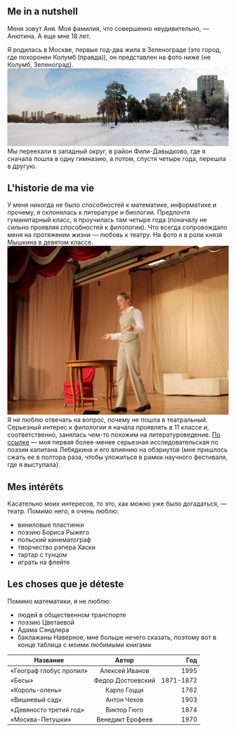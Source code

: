 ## Me in a nutshell
Меня зовут Аня. Моя фамилия, что совершенно неудивительно, — Анютина. А еще мне 18 лет.

Я родилась в Москве, первые год-два жила в Зеленограде (это город, где похоронен Колумб (правда)), он представлен на фото ниже (не Колумб, Зеленоград).
![alt-текст](https://github.com/spacemuminsh/hw1/blob/master/cVYOiiBFXYM.jpg)
Мы переехали в западный округ, в район Фили-Давыдково, где я сначала пошла в одну гимназию, а потом, спустя четыре года, перешла в другую.
## L'historie de ma vie
У меня никогда не было способностей к математике, информатике и прочему, я склонялась к литературе и биологии. Предпочтя гуманитарный класс, я проучилась там четыре года (поначалу не сильно проявляя способностей к филологии). Что всегда сопровождало меня на протяжении жизни — любовь к театру. На фото я в роли князя Мышкина в девятом классе.
![alt-текст](https://github.com/spacemuminsh/hw1/blob/master/HOmoVZRcDvo.jpg)
Я не люблю отвечать на вопрос, почему не пошла в театральный.
Серьезный интерес к филологии я начала проявлять в 11 классе и, соответственно, занялась чем-то похожим на литературоведение. [По ссылке](http://sobolev.franklang.ru/index.php/seredina-xix-veka/253-anna-anyutina-o-stikhakh-kapitana-lebyadkina) — моя первая более-менее серьезная исследовательская по поэзии капитана Лебядкина и его влиянию на обэриутов (мне пришлось сжать ее в полтора раза, чтобы уложиться в рамки научного фестиваля, где я выступала).
## Mes intérêts
Касательно моих интересов, то это, как можно уже было догадаться, — театр. Помимо него, я очень люблю:
* виниловые пластинки
* поэзию Бориса Рыжего
* польский кинематограф
* творчество рэпера Хаски
* тартар с тунцом
* играть на флейте
## Les choses que je déteste
Помимо математики, я не люблю:
* людей в общественном транспорте
* поэзию Цветаевой
* Адама Сэндлера
* баклажаны
Наверное, мне больше нечего сказать, поэтому вот в конце таблица с моими любимыми книгами

| Название                | Автор             | Год       |
| ------------------------|:-----------------:| ---------:|
| «Географ глобус пропил» | Алексей Иванов    | 1995      |
| «Бесы»                  | Федор Достоевский | 1871-1872 |
| «Король-олень»          | Карло Гоцци       | 1762      |
| «Вишневый сад»          | Антон Чехов       | 1903      |
| «Девяносто третий год»  | Виктор Гюго       | 1874      |
| «Москва-Петушки»        | Венедикт Ерофеев  | 1970      |

